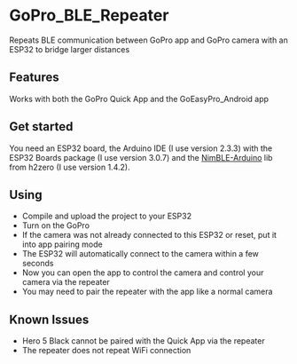 # GoPro_BLE_Repeater
Repeats BLE communication between GoPro app and GoPro camera with an ESP32 to bridge larger distances

## Features
Works with both the GoPro Quick App and the GoEasyPro_Android app

## Get started
You need an ESP32 board, the Arduino IDE (I use version 2.3.3) with the ESP32 Boards package (I use version 3.0.7) and the [NimBLE-Arduino](https://github.com/h2zero/NimBLE-Arduino) lib from h2zero (I use version 1.4.2).

## Using
- Compile and upload the project to your ESP32
- Turn on the GoPro
- If the camera was not already connected to this ESP32 or reset, put it into app pairing mode
- The ESP32 will automatically connect to the camera within a few seconds
- Now you can open the app to control the camera and control your camera via the repeater
- You may need to pair the repeater with the app like a normal camera

## Known Issues
- Hero 5 Black cannot be paired with the Quick App via the repeater
- The repeater does not repeat WiFi connection